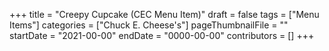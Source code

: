+++
title = "Creepy Cupcake (CEC Menu Item)"
draft = false
tags = ["Menu Items"]
categories = ["Chuck E. Cheese's"]
pageThumbnailFile = ""
startDate = "2021-00-00"
endDate = "0000-00-00"
contributors = []
+++
